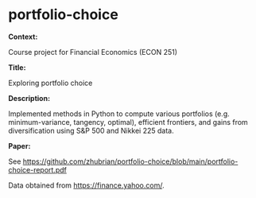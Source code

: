 # portfolio-choice

**Context:**

Course project for Financial Economics (ECON 251)

**Title:**

Exploring portfolio choice

**Description:**

Implemented methods in Python to compute various portfolios (e.g. minimum-variance, tangency, optimal), efficient
frontiers, and gains from diversification using S&P 500 and Nikkei 225 data.

**Paper:**

See https://github.com/zhubrian/portfolio-choice/blob/main/portfolio-choice-report.pdf

Data obtained from https://finance.yahoo.com/.
